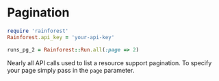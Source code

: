 # Pagination

```ruby
require 'rainforest'
Rainforest.api_key = 'your-api-key'

runs_pg_2 = Rainforest::Run.all(:page => 2)
```

Nearly all API calls used to list a resource support pagination. To specify your page simply pass in the `page` parameter.
